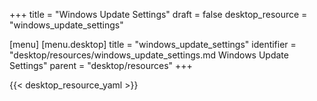 +++
title = "Windows Update Settings"
draft = false
desktop_resource = "windows_update_settings"

[menu]
  [menu.desktop]
    title = "windows_update_settings"
    identifier = "desktop/resources/windows_update_settings.md Windows Update Settings"
    parent = "desktop/resources"
+++

{{< desktop_resource_yaml >}}
